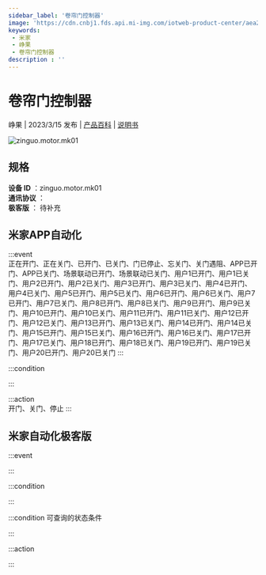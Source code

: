 ```yaml
---
sidebar_label: '卷帘门控制器'
image: 'https://cdn.cnbj1.fds.api.mi-img.com/iotweb-product-center/aea27956cc4f19f91c952c32ea827ac5_1670836770953.png?GalaxyAccessKeyId=AKVGLQWBOVIRQ3XLEW&Expires=9223372036854775807&Signature=k1J72MItL2I1Vbl9Yhpz5IzOznw='
keywords: 
 - 米家
 - 峥果
 - 卷帘门控制器
description : ''
---
```

# 卷帘门控制器

峥果 | 2023/3/15 发布 | [产品百科](https://home.mi.com/webapp/content/baike/product/index.html?model=zinguo.motor.mk01/) | [说明书](https://home.mi.com/views/introduction.html?model=zinguo.motor.mk01&region=cn)

![zinguo.motor.mk01](https://cdn.cnbj1.fds.api.mi-img.com/iotweb-product-center/aea27956cc4f19f91c952c32ea827ac5_1670836770953.png?GalaxyAccessKeyId=AKVGLQWBOVIRQ3XLEW&Expires=9223372036854775807&Signature=k1J72MItL2I1Vbl9Yhpz5IzOznw=)

## 规格  
> 
**设备 ID** ：zinguo.motor.mk01  
**通讯协议** ：  
**极客版**  ： 待补充 


## 米家APP自动化  

:::event  
正在开门、正在关门、已开门、已关门、门已停止、忘关门、关门遇阻、APP已开门、APP已关门、场景联动已开门、场景联动已关门、用户1已开门、用户1已关门、用户2已开门、用户2已关门、用户3已开门、用户3已关门、用户4已开门、用户4已关门、用户5已开门、用户5已关门、用户6已开门、用户6已关门、用户7已开门、用户7已关门、用户8已开门、用户8已关门、用户9已开门、用户9已关门、用户10已开门、用户10已关门、用户11已开门、用户11已关门、用户12已开门、用户12已关门、用户13已开门、用户13已关门、用户14已开门、用户14已关门、用户15已开门、用户15已关门、用户16已开门、用户16已关门、用户17已开门、用户17已关门、用户18已开门、用户18已关门、用户19已开门、用户19已关门、用户20已开门、用户20已关门
:::

:::condition  

:::

:::action   
开门、关门、停止
:::

## 米家自动化极客版  

:::event  

:::

:::condition  

:::

:::condition 可查询的状态条件  

:::

:::action  

:::

        

